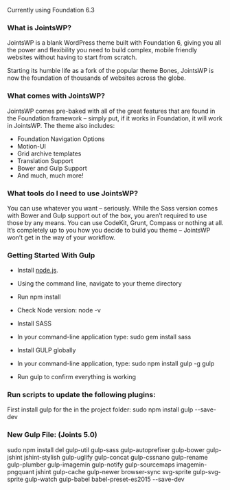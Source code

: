 Currently using Foundation 6.3

### What is JointsWP?
JointsWP is a blank WordPress theme built with Foundation 6, giving you all the power and flexibility you need to build complex, mobile friendly websites without having to start from scratch.

Starting its humble life as a fork of the popular theme Bones, JointsWP is now the foundation of thousands of websites across the globe.

### What comes with JointsWP?
JointsWP comes pre-baked with all of the great features that are found in the Foundation framework – simply put, if it works in Foundation, it will work in JointsWP. The theme also includes:

- Foundation Navigation Options
- Motion-UI
- Grid archive templates
- Translation Support
- Bower and Gulp Support
- And much, much more!

### What tools do I need to use JointsWP?
You can use whatever you want – seriously. While the Sass version comes with Bower and Gulp support out of the box, you aren’t required to use those by any means. You can use CodeKit, Grunt, Compass or nothing at all. It’s completely up to you how you decide to build you theme – JointsWP won’t get in the way of your workflow.

### Getting Started With Gulp
- Install [node.js](https://nodejs.org).
- Using the command line, navigate to your theme directory
- Run npm install
- Check  Node version: node -v

- Install SASS
- In your command-line application type: sudo gem install sass

- Install GULP globally
- In your command-line application, type: sudo npm install gulp -g gulp
- Run gulp to confirm everything is working



### Run scripts to update the following plugins:
First install gulp for the in the project folder:
sudo npm install gulp --save-dev

### New Gulp File: (Joints 5.0)
sudo npm install del gulp-util gulp-sass gulp-autoprefixer gulp-bower gulp-jshint jshint-stylish gulp-uglify gulp-concat gulp-cssnano gulp-rename gulp-plumber gulp-imagemin gulp-notify gulp-sourcemaps imagemin-pngquant jshint gulp-cache gulp-newer browser-sync svg-sprite gulp-svg-sprite gulp-watch gulp-babel babel-preset-es2015  --save-dev